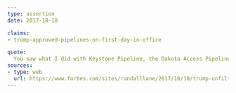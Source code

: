 ```yaml
---
type: assertion
date: 2017-10-10

claims:
- trump-approved-pipelines-on-first-day-in-office

quote:
  You saw what I did with Keystone Pipeline, the Dakota Access Pipeline, approved within 24 hours--approved. In fact, the one is now built, and the other one's under construction.
sources:
- type: web
  url: https://www.forbes.com/sites/randalllane/2017/10/10/trump-unfiltered/2/
---
```

